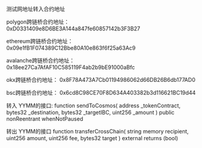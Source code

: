 测试网地址转入合约地址

polygon跨链桥合约地址：
0xD0331409e8D6BE3A144a847fe60857142b3F3B27

ethereum跨链桥合约地址：
0x09e1fB1F074389C12Bbe80A10e863f6f25a63Ac9

avalanche跨链桥合约地址：
0x18ee27Ca7AfAF10C585119F4ab2b9bE91000aBfc

okx跨链桥合约地址：
0x8F78A473A7Cb01194986062d66DB26B6db177AD0

bsc跨链桥合约地址：
0x6cd8C98CE70F8D634A403382b3d116621BC19d44


转入 YYMM的接口:
function sendToCosmos(
        address _tokenContract,
        bytes32 _destination,
        bytes32 _targetIBC,
        uint256 _amount
    ) public nonReentrant whenNotPaused

转出 YYMM的接口
function transferCrossChain(
    string memory recipient, 
    uint256 amount, 
    uint256 fee, 
    bytes32 target
  ) external returns (bool)
